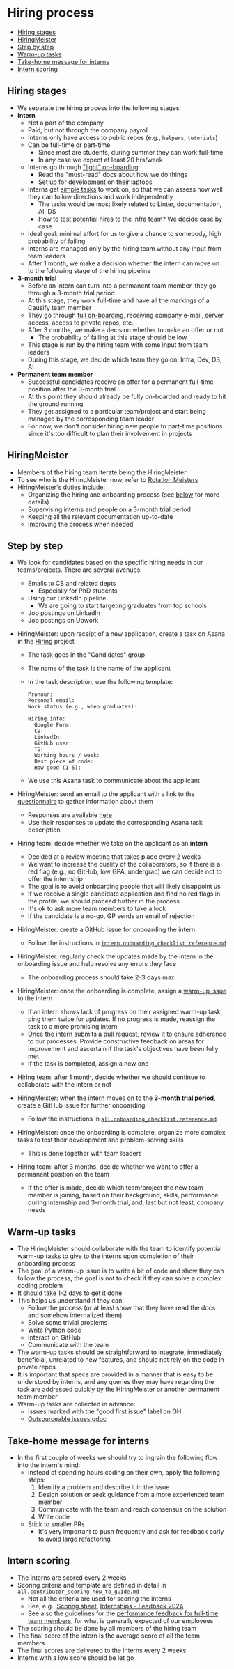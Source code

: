 # Hiring process

<!-- toc -->

- [Hiring stages](#hiring-stages)
- [HiringMeister](#hiringmeister)
- [Step by step](#step-by-step)
- [Warm-up tasks](#warm-up-tasks)
- [Take-home message for interns](#take-home-message-for-interns)
- [Intern scoring](#intern-scoring)

<!-- tocstop -->

## Hiring stages

- We separate the hiring process into the following stages:
- **Intern**
  - Not a part of the company
  - Paid, but not through the company payroll
  - Interns only have access to public repos (e.g., `helpers`, `tutorials`)
  - Can be full-time or part-time
    - Since most are students, during summer they can work full-time
    - In any case we expect at least 20 hrs/week
  - Interns go through
    ["light" on-boarding](/docs/onboarding/intern.onboarding_checklist.reference.md)
    - Read the "must-read" docs about how we do things
    - Set up for development on their laptops
  - Interns get [simple tasks](#warm-up-tasks) to work on, so that we can assess
    how well they can follow directions and work independently
    - The tasks would be most likely related to Linter, documentation, AI, DS
    - How to test potential hires to the Infra team? We decide case by case
  - Ideal goal: minimal effort for us to give a chance to somebody, high
    probability of failing
  - Interns are managed only by the hiring team without any input from team
    leaders
  - After 1 month, we make a decision whether the intern can move on to the
    following stage of the hiring pipeline
- **3-month trial**
  - Before an intern can turn into a permanent team member, they go through a
    3-month trial period
  - At this stage, they work full-time and have all the markings of a Causify
    team member
  - They go through
    [full on-boarding](/docs/onboarding/all.onboarding_checklist.reference.md),
    receiving company e-mail, server access, access to private repos, etc.
  - After 3 months, we make a decision whether to make an offer or not
    - The probability of failing at this stage should be low
  - This stage is run by the hiring team with some input from team leaders
  - During this stage, we decide which team they go on: Infra, Dev, DS, AI
- **Permanent team member**
  - Successful candidates receive an offer for a permanent full-time position
    after the 3-month trial
  - At this point they should already be fully on-boarded and ready to hit the
    ground running
  - They get assigned to a particular team/project and start being managed by
    the corresponding team leader
  - For now, we don't consider hiring new people to part-time positions since
    it's too difficult to plan their involvement in projects

## HiringMeister

- Members of the hiring team iterate being the HiringMeister
- To see who is the HiringMeister now, refer to
  [Rotation Meisters](https://docs.google.com/spreadsheets/d/1Ab6a3BVeLX1l1B3_A6rNY9pHRsofeoCw2ip2dkQ6SdA)
- HiringMeister's duties include:
  - Organizing the hiring and onboarding process (see [below](#step-by-step) for
    more details)
  - Supervising interns and people on a 3-month trial period
  - Keeping all the relevant documentation up-to-date
  - Improving the process when needed

## Step by step

- We look for candidates based on the specific hiring needs in our
  teams/projects. There are several avenues:
  - Emails to CS and related depts
    - Especially for PhD students
  - Using our LinkedIn pipeline
    - We are going to start targeting graduates from top schools
  - Job postings on LinkedIn
  - Job postings on Upwork

- HiringMeister: upon receipt of a new application, create a task on Asana in
  the
  [Hiring](https://app.asana.com/1/1208196877870190/project/1208280136292379/list/1208280159230261)
  project
  - The task goes in the "Candidates" group
  - The name of the task is the name of the applicant
  - In the task description, use the following template:

    ```verbatim
    Pronoun:
    Personal email:
    Work status (e.g., when graduates):

    Hiring info:
      Google Form:
      CV:
      LinkedIn:
      GitHub user:
      TG:
      Working hours / week:
      Best piece of code:
      How good (1-5):
    ```
  - We use this Asana task to communicate about the applicant

- HiringMeister: send an email to the applicant with a link to the
  [questionnaire](https://docs.google.com/forms/d/e/1FAIpQLScWAavYiYj1IfWGP1QEv2jqjKvQKnFjseryhzmIIHZKnZ4HkA/viewform)
  to gather information about them
  - Responses are available
    [here](https://docs.google.com/forms/d/1NUsjbTyXBoITQZ6z8nqmTydFPcWl0kWEQZJZzzYXUeM/edit#responses)
  - Use their responses to update the corresponding Asana task description

- Hiring team: decide whether we take on the applicant as an **intern**
  - Decided at a review meeting that takes place every 2 weeks
  - We want to increase the quality of the collaborators, so if there is a red
    flag (e.g., no GitHub, low GPA, undergrad) we can decide not to offer the
    internship
  - The goal is to avoid onboarding people that will likely disappoint us
  - If we receive a single candidate application and find no red flags in the
    profile, we should proceed further in the process
  - It's ok to ask more team members to take a look
  - If the candidate is a no-go, GP sends an email of rejection

- HiringMeister: create a GitHub issue for onboarding the intern
  - Follow the instructions in
    [`intern.onboarding_checklist.reference.md`](/docs/onboarding/intern.onboarding_checklist.reference.md)

- HiringMeister: regularly check the updates made by the intern in the
  onboarding issue and help resolve any errors they face
  - The onboarding process should take 2-3 days max

- HiringMeister: once the onboarding is complete, assign a
  [warm-up issue](#warm-up-tasks) to the intern
  - If an intern shows lack of progress on their assigned warm-up task, ping
    them twice for updates. If no progress is made, reassign the task to a more
    promising intern
  - Once the intern submits a pull request, review it to ensure adherence to our
    processes. Provide constructive feedback on areas for improvement and
    ascertain if the task's objectives have been fully met
  - If the task is completed, assign a new one

- Hiring team: after 1 month, decide whether we should continue to collaborate
  with the intern or not

- HiringMeister: when the intern moves on to the **3-month trial period**,
  create a GitHub issue for further onboarding
  - Follow the instructions in
    [`all.onboarding_checklist.reference.md`](/docs/onboarding/all.onboarding_checklist.reference.md)

- HiringMeister: once the onboarding is complete, organize more complex tasks to
  test their development and problem-solving skills
  - This is done together with team leaders

- Hiring team: after 3 months, decide whether we want to offer a permanent
  position on the team
  - If the offer is made, decide which team/project the new team member is
    joining, based on their background, skills, performance during internship
    and 3-month trial, and, last but not least, company needs

## Warm-up tasks

- The HiringMeister should collaborate with the team to identify potential
  warm-up tasks to give to the interns upon completion of their onboarding
  process
- The goal of a warm-up issue is to write a bit of code and show they can follow
  the process, the goal is not to check if they can solve a complex coding
  problem
- It should take 1-2 days to get it done
- This helps us understand if they can
  - Follow the process (or at least show that they have read the docs and
    somehow internalized them)
  - Solve some trivial problems
  - Write Python code
  - Interact on GitHub
  - Communicate with the team
- The warm-up tasks should be straightforward to integrate, immediately
  beneficial, unrelated to new features, and should not rely on the code in
  private repos
- It is important that specs are provided in a manner that is easy to be
  understood by interns, and any queries they may have regarding the task are
  addressed quickly by the HiringMeister or another permanent team member
- Warm-up tasks are collected in advance:
  - Issues marked with the "good first issue" label on GH
  - [Outsourceable issues gdoc](https://docs.google.com/document/d/1uuezdmcsV9TG2YwXGvEd0PBgWScCpR-QPOcySI5LPIA/edit#heading=h.vcvkivfud7be)

## Take-home message for interns

- In the first couple of weeks we should try to ingrain the following flow into
  the intern's mind:
  - Instead of spending hours coding on their own, apply the following steps:
    1. Identify a problem and describe it in the issue
    2. Design solution or seek guidance from a more experienced team member
    3. Communicate with the team and reach consensus on the solution
    4. Write code
  - Stick to smaller PRs
    - It's very important to push frequently and ask for feedback early to avoid
      large refactoring

## Intern scoring

- The interns are scored every 2 weeks
- Scoring criteria and template are defined in detail in
  [`all.contributor_scoring.how_to_guide.md`](/docs/work_organization/all.contributor_scoring.how_to_guide.md)
  - Not all the criteria are used for scoring the interns
  - See, e.g.,
    [Scoring sheet](https://docs.google.com/spreadsheets/d/1eIzQnUZFiCAei4_vYnNWc_wDRfpSHgCdDmIeqnDm78Y),
    [Internships - Feedback 2024](https://docs.google.com/spreadsheets/d/1FCuM3dPP3QZCT7iOHSKXls-maSZ0Mwj7BjsbaUq-T0Y/edit?gid=1816709202#gid=1816709202)
  - See also the guidelines for the
    [performance feedback for full-time team members](https://docs.google.com/document/d/1wkG7c8LYhCnBINDRTpWcCLEQ5E9cW_A_bt4jr-Vxy64/edit#heading=h.16akje28vcjx),
    for what is generally expected of our employees
- The scoring should be done by all members of the hiring team
- The final score of the intern is the average score of all the team members
- The final scores are delivered to the interns every 2 weeks
- Interns with a low score should be let go
